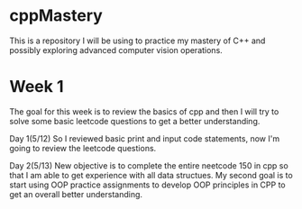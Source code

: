 # cppMastery
This is a repository I will be using to practice my mastery of C++ and possibly exploring advanced computer vision operations. 

# Week 1
The goal for this week is to review the basics of cpp and then I will try to solve some basic leetcode questions to get a better understanding.

Day 1(5/12)
So I reviewed basic print and input code statements, now I'm going to review the leetcode questions.

Day 2(5/13)
New objective is to complete the entire neetcode 150 in cpp so that I am able to get experience with all data structues. My second goal is to start using OOP practice assignments to develop OOP principles in CPP to get an overall better understanding.
